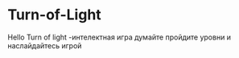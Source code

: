 # Turn-of-Light
Hello Turn of light -интелектная игра думайте пройдите уровни и наслайдайтесь игрой

